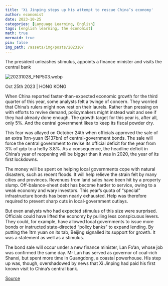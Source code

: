```yaml
---
title: 'Xi Jinping steps up his attempt to rescue China’s economy'
author: economist
date: 2023-10-25
categories: [Language Learning, English]
tags: [english learning, the economist]
math: true
mermaid: true
pin: false
img_path: /assets/img/posts/202310/
---
```




The president unleashes stimulus, appoints a finance minister and visits the central bank

![20231028_FNP503.webp](20231028_FNP503.webp)

Oct 25th 2023  \|  HONG KONG

When China reported faster-than-expected economic growth for the third quarter of this year, some analysts felt a twinge of concern. They worried that China’s rulers might now rest on their laurels. Rather than pressing on with efforts to revive demand, policymakers might instead wait and see if they had already done enough. The growth target for this year is, after all, only 5%. And the central government likes to keep its fiscal powder dry.

This fear was allayed on October 24th when officials approved the sale of an extra 1trn-yuan (\$137bn) of central-government bonds. The sale will force the central government to revise its official deficit for the year from 3% of gdp to a hefty 3.8%. As a consequence, the headline deficit in China’s year of reopening will be bigger than it was in 2020, the year of its first lockdowns.

The money will be spent on helping local governments cope with natural disasters, such as recent floods. It will help relieve the strain felt by many cities and provinces. Revenues from land sales have been hit by a property slump. Off-balance-sheet debt has become harder to service, owing to a weak economy and wary investors. This year’s quota of “special” infrastructure bonds has been nearly exhausted. Help was therefore required to prevent sharp cuts in local-government outlays.

But even analysts who had expected stimulus of this size were surprised. Officials could have lifted the economy by pulling less conspicuous levers. They could, for example, have allowed local governments to issue more bonds or instructed state-directed “policy banks” to expand lending. By putting the 1trn yuan on its tab, Beijing signalled its support for growth. It was a statement as well as a stimulus.

The bond sale will occur under a new finance minister, Lan Fo’an, whose job was confirmed the same day. Mr Lan has served as governor of coal-rich Shanxi, but spent more time in Guangdong, a coastal powerhouse. His step up was, though, overshadowed by news that Xi Jinping had paid his first known visit to China’s central bank.

[Source](https://www.economist.com/finance-and-economics/2023/10/25/xi-jinping-steps-up-his-attempt-to-rescue-chinas-economy)